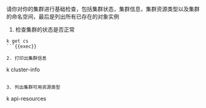 
请你对你的集群进行基础检查，包括集群状态，集群信息，集群资源类型以及集群的命名空间，最后是列出所有已存在的对象实例

1. 检查集群的状态是否正常
```
k get cs
```{{exec}}

2. 打印出集群信息
```
k cluster-info
```{{exec}}

3. 列出集群可用资源类型
```
k api-resources
